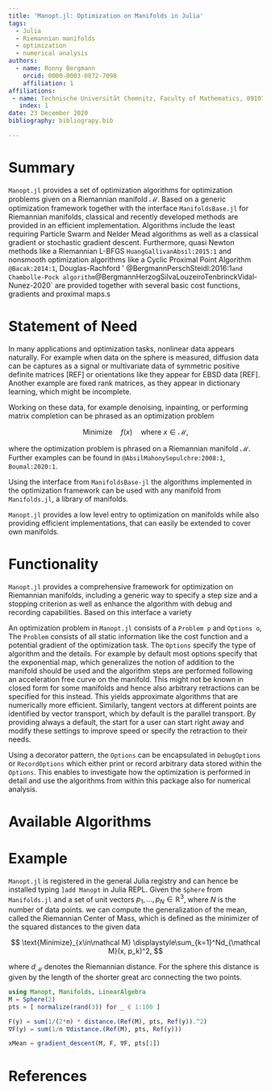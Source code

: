 ```yaml
---
title: 'Manopt.jl: Optimization on Manifolds in Julia'
tags:
  - Julia
  - Riemannian manifolds
  - optimization
  - numerical analysis
authors:
  - name: Ronny Bergmann
    orcid: 0000-0003-0872-7098
    affiliation: 1
affiliations:
 - name: Technische Universität Chemnitz, Faculty of Mathematics, 09107 Chemnitz, Germany
   index: 1
date: 23 December 2020
bibliography: bibliograpy.bib

---
```


# Summary

`Manopt.jl` provides a set of optimization algorithms for optimization problems given on a Riemannian manifold $\mathcal M$.
Based on a generic optimization framework together with the interface `ManifoldsBase.jl` for Riemannian manifolds, classical and recently developed methods are provided in an efficient implementation. Algorithms include the least requiring Particle Swarm and Nelder Mead algorithms as well as a classical gradient or stochastic gradient descent. Furthermore, quasi Newton methods like a Riemannian L-BFGS `HuangGallivanAbsil:2015:1` and nonsmooth optimization algorithms like a Cyclic Proximal Point Algorithm `@Bacak:2014:1`, Douglas-Rachford ' @BergmannPerschSteidl:2016:1` and Chambolle-Pock algorithm `@BergmannHerzogSilvaLouzeiroTenbrinckVidal-Nunez-2020` are provided together with several basic cost functions, gradients and proximal maps.s

# Statement of Need

In many applications and optimization tasks, nonlinear data appears naturally.
For example when data on the sphere is measured, diffusion data can be captures as a signal or multivariate data of symmetric positive definite matrices [REF] or orientations like they appear for EBSD data [REF]. Another example are fixed rank matrices, as they appear in dictionary learning, which might be incomplete.

Working on these data, for example denoising, inpainting, or performing matrix completion can be phrased as an optimization problem

$$\text{Minimize}\quad f(x) \quad \text{where } x\in\mathcal M, $$

where the optimization problem is phrased on a Riemannian manifold $\mathcal M$.
Further examples can be found in `@AbsilMahonySepulchre:2008:1`, `Boumal:2020:1`.

Using the interface from `ManifoldsBase-jl` the algorithms implemented in the optimization framework can be used with any manifold from `Manifolds.jl`, a library of manifolds.

`Manopt.jl` provides a low level entry to optimization on manifolds while also providing efficient implementations, that can easily be extended to cover own manifolds.

# Functionality

`Manopt.jl` provides a comprehensive framework for optimization on Riemannian manifolds,
including a generic way to specify a step size and a stopping criterion as well as enhance the algorithm with debug and recording capabilities.
Based on this interface a variety

An optimization problem in `Manopt.jl` consists of a `Problem p` and `Options o`,
The `Problem` consists of all static information like the cost function and a potential gradient of the optimization task. The `Options` specify the type of algorithm and the details. For example by default most options specify that the exponential map, which generalizes the notion of addition to the manifold should be used and the algorithm steps are performed following an acceleration free curve on the manifold. This might not be known in closed form for some manifolds and hence also arbitrary retractions can be specified for this instead. This yields approximate algorithms that are numerically more efficient.
Similarly, tangent vectors at different points are identified by vector transport, which by default is the parallel transport.
By providing always a default, the start for a user can start right away and modify these settings to improve speed or specify the retraction to their needs.

Using a decorator pattern, the `Options` can be encapsulated in `DebugOptions` or `RecordOptions` which either print or record arbitrary data stored within the `Options`. This enables to investigate how the optimization is performed in detail and use the algorithms from within this package also for numerical analysis.

# Available Algorithms

# Example

`Manopt.jl` is registered in the general Julia registry and can hence be installed typing `]add Manopt` in Julia REPL.
Given the `Sphere` from `Manifolds.jl` and a set of unit vectors $p_1,...,p_N\in\mathbb R^3$, where $N$ is the number of data points.
we can compute the generalization of the mean, called the Riemannian Center of Mass, which is defined as the minimizer of the squared distances to the given data

$$ \text{Minimize}_{x\in\mathcal M} \displaystyle\sum_{k=1}^Nd_{\mathcal M}(x, p_k)^2, $$

where $d_{\mathcal M}$ denotes the Riemannian distance. For the sphere this distance is given by the length of the shorter great arc connecting the two points.

```julia
using Manopt, Manifolds, LinearAlgebra
M = Sphere(2)
pts = [ normalize(rand(3)) for _ ∈ 1:100 ]

F(y) = sum(1/(2*n) * distance.(Ref(M), pts, Ref(y)).^2)
∇F(y) = sum(1/n ∇distance.(Ref(M), pts, Ref(y)))

xMean = gradient_descent(M, F, ∇F, pts[1])
```

# References